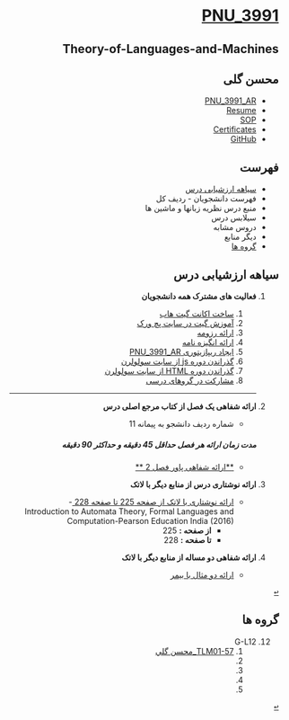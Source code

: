 <div dir="rtl">

<a name="TOC"></a>
# [PNU_3991](https://github.com/AliRazavi-edu/PNU_3991#TOC)

## Theory-of-Languages-and-Machines
## محسن گلی
- [PNU_3991_AR](https://github.com/MohsenGol/PNU_3991_AR)
- [Resume](https://mohsengol.github.io/CV/) 
- [SOP](https://mohsengol.github.io/CV/single-Farsi.html)
- [Certificates](https://mohsengol.github.io/CV/img/portfolio/SoloLearn/cert-1024-20241735.jpg)
- [GitHub](https://github.com/MohsenGol)

## فهرست
- [سیاهه ارزشیابی درس](#Evaluation)
- فهرست دانشجویان - ردیف کل
- منبع درس  نظریه زبانها و ماشین ها
- سیلابس درس
- دروس مشابه
- دیگر منابع
- [گروه ها](#Groups)

<a name="Evaluation"></a>

## سیاهه ارزشیابی درس
     
1. **فعالیت های مشترک همه دانشجویان**
     1. [ساخت اکانت گیت هاب](https://github.com/MohsenGol)
    2. [آموزش گیت در سایت پچ ورک](https://mohsengol.github.io/jlord-patchwork/)
    3. [ارائه رزومه](https://mohsengol.github.io/CV/)
    4. [ارائه انگیزه نامه](https://mohsengol.github.io/CV/single-Farsi.html)
    5. [ایجاد ریپازیتوری PNU_3991_AR](https://github.com/MohsenGol/PNU_3991)
    6. [گذراندن دوره js از سایت سولولرن](https://mohsengol.github.io/CV/img/portfolio/SoloLearn/cert-1024-20241735.jpg)
    7. [گذراندن دوره HTML از سایت سولولرن](https://mohsengol.github.io/CV/img/portfolio/SoloLearn/cert-1014-20241735.jpg)
    8. [مشارکت در گروهای درسی](#Groups)
    ----------------
2. **ارائه شفاهی یک فصل از کتاب مرجع اصلی درس**  
    - شماره ردیف دانشجو به پیمانه 11 
     ##### **مدت زمان ارائه هر فصل حداقل 45 دقیقه و حداکثر 90 دقیقه**
    - [**ارائه شفاهی پاور فصل 2 **]()
   
3. **ارائه نوشتاری درس از منابع دیگر با لاتک** 
    - [ارائه نوشتاری با لاتک از صفحه 225 تا صفحه 228 ](https://github.com/MohsenGol/PNU_3991_AR/tree/main/Theory-of-Languages-and-Machines/Pages%20of%20Book%20by%20Latex%20225-228) - Introduction to Automata Theory, Formal Languages and Computation-Pearson Education India (2016)
        - **از صفحه :** 225
        - **تا صفحه :** 228
     
4. **ارائه شفاهی دو مساله از منابع دیگر با لاتک** 
    - [ارائه دو مثال با بیمر](https://github.com/MohsenGol/PNU_3991_AR/tree/main/Theory-of-Languages-and-Machines/Beamer)
    	

[<kbd>↩</kbd>](#TOC)

</details>

<a name="Groups"></a>
## گروه ها

<a name="G-L12"></a>

12. G-L12
    1. [ TLM01-57_محسن گلي](https://github.com/AliRazavi-edu/PNU_3991/tree/master/_BSc/Theory-of-Languages-and-Machines/_1115157_01/57_%D9%85%D8%AD%D8%B3%D9%86%20%DA%AF%D9%84%D9%8A)
    1. []()
    1. []()
    1. []()
    1. []()

[<kbd>↩</kbd>](#TOC)

</div>

